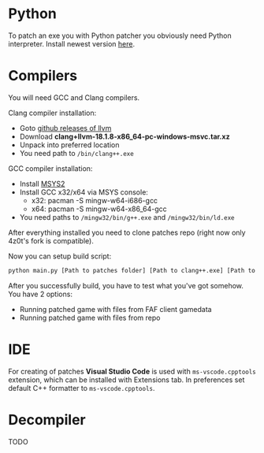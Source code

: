 # Python

To patch an exe you with Python patcher you obviously need Python interpreter.
Install newest version [here](https://www.python.org/downloads/).

# Compilers

You will need GCC and Clang compilers. 

Clang compiler installation:
* Goto [github releases of llvm](https://github.com/llvm/llvm-project/releases/tag/llvmorg-18.1.8)
* Download **clang+llvm-18.1.8-x86_64-pc-windows-msvc.tar.xz**
* Unpack into preferred location
* You need path to `/bin/clang++.exe`

GCC compiler installation:
* Install [MSYS2](https://www.msys2.org/)
* Install GCC x32/x64 via MSYS console:
    * x32: pacman -S mingw-w64-i686-gcc
    * x64: pacman -S mingw-w64-x86_64-gcc
* You need paths to `/mingw32/bin/g++.exe` and `/mingw32/bin/ld.exe`

After everything installed you need to clone patches repo (right now only 4z0t's fork is compatible).

Now you can setup build script:
```bat
python main.py [Path to patches folder] [Path to clang++.exe] [Path to ld.exe] [Path to g++.exe]
```
After you successfully build, you have to test what you've got somehow.
You have 2 options:
* Running patched game with files from FAF client gamedata
* Running patched game with files from repo


# IDE

For creating of patches **Visual Studio Code** is used with `ms-vscode.cpptools` extension, which can be installed with Extensions tab.
In preferences set default C++ formatter to `ms-vscode.cpptools`.

# Decompiler

TODO